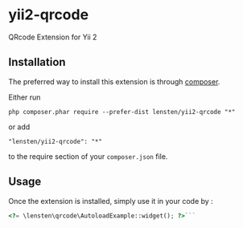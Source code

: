 yii2-qrcode
===========
QRcode Extension for Yii 2

Installation
------------

The preferred way to install this extension is through [composer](http://getcomposer.org/download/).

Either run

```
php composer.phar require --prefer-dist lensten/yii2-qrcode "*"
```

or add

```
"lensten/yii2-qrcode": "*"
```

to the require section of your `composer.json` file.


Usage
-----

Once the extension is installed, simply use it in your code by  :

```php
<?= \lensten\qrcode\AutoloadExample::widget(); ?>```